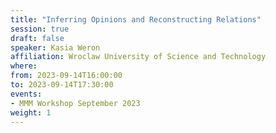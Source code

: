 ```yaml
---
title: "Inferring Opinions and Reconstructing Relations"
session: true
draft: false
speaker: Kasia Weron
affiliation: Wroclaw University of Science and Technology
where:
from: 2023-09-14T16:00:00
to: 2023-09-14T17:30:00
events:
- MMM Workshop September 2023
weight: 1
---
```

